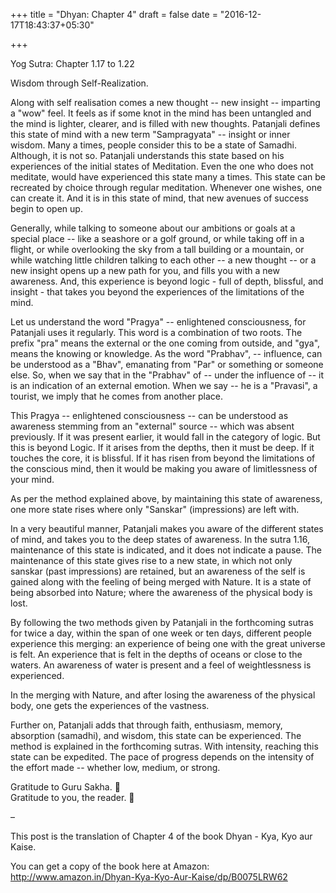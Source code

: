 +++
title = "Dhyan: Chapter 4"
draft = false
date = "2016-12-17T18:43:37+05:30"

+++

Yog Sutra: Chapter 1.17 to 1.22

Wisdom through Self-Realization.

Along with self realisation comes a new thought -- new insight -- imparting a "wow" feel. It feels as if some knot in the mind has been untangled and the mind is lighter, clearer, and is filled with new thoughts. Patanjali defines this state of mind with a new term "Sampragyata" -- insight or inner wisdom. Many a times, people consider this to be a state of Samadhi. Although, it is not so. Patanjali understands this state based on his experiences of the initial states of Meditation. Even the one who does not meditate, would have experienced this state many a times. This state can be recreated by choice through regular meditation. Whenever one wishes, one can create it. And it is in this state of mind, that new avenues of success begin to open up.

Generally, while talking to someone about our ambitions or goals at a special place -- like a seashore or a golf ground, or while taking off in a flight, or while overlooking the sky from a tall building or a mountain, or while watching little children talking to each other -- a new thought --  or a new insight opens up a new path for you, and fills you with a new awareness. And, this experience is beyond logic - full of depth, blissful, and insight - that takes you beyond the experiences of the limitations of the mind. 

Let us understand the word "Pragya" -- enlightened consciousness, for Patanjali uses it regularly. This word is a combination of two roots. The prefix "pra" means the external or the one coming from outside, and "gya", means the knowing or knowledge. As the word "Prabhav", -- influence, can be understood as a "Bhav", emanating from "Par" or something or someone else. So, when we say that in the "Prabhav" of -- under the influence of -- it is an indication of an external emotion. When we say -- he is a "Pravasi", a tourist, we imply that he comes from another place.

This Pragya -- enlightened consciousness -- can be understood as awareness stemming from an "external" source -- which was absent previously. If it was present earlier, it would fall in the category of logic. But this is beyond Logic. If it arises from the depths, then it must be deep. If it touches the core, it is blissful. If it has risen from beyond the limitations of the conscious mind, then it would be making you aware of limitlessness of your mind.

As per the method explained above, by maintaining this state of awareness, one more state rises where only "Sanskar" (impressions) are left with.

In a very beautiful manner, Patanjali makes you aware of the different states of mind, and takes you to the deep states of awareness. In the sutra 1.16, maintenance of this state is indicated, and it does not indicate a pause. The maintenance of this state gives rise to a new state, in which not only sanskar (past impressions) are retained, but an awareness of the self is gained along with the feeling of being merged with Nature. It is a state of being absorbed into Nature; where the awareness of the physical body is lost.

By following the two methods given by Patanjali in the forthcoming sutras for twice a day, within the span of one week or ten days, different people experience this merging: an experience of being one with the great universe is felt. An experience that is felt in the depths of oceans or close to the waters. An awareness of water is present and a feel of weightlessness is experienced.

In the merging with Nature, and after losing the awareness of the physical body, one gets the experiences of the vastness.

Further on, Patanjali adds that through faith, enthusiasm, memory, absorption (samadhi), and wisdom, this state can be experienced. The method is explained in the forthcoming sutras. With intensity, reaching this state can be expedited. The pace of progress depends on the intensity of the effort made -- whether low, medium, or strong. 

Gratitude to Guru Sakha. 🙏  
Gratitude to you, the reader. 🙏  

–  

This post is the translation of Chapter 4 of the book Dhyan - Kya, Kyo aur Kaise.

You can get a copy of the book here at Amazon:  
http://www.amazon.in/Dhyan-Kya-Kyo-Aur-Kaise/dp/B0075LRW62
